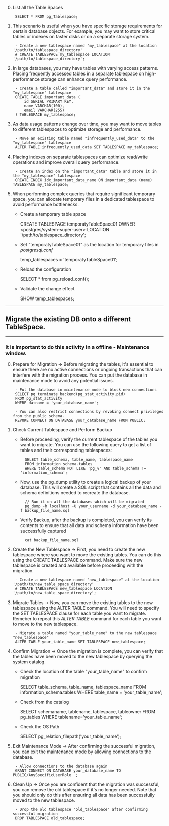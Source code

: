 0. List all the Table Spaces

        SELECT * FROM pg_Tablespace;
1. This scenario is useful when you have specific storage requirements for certain database objects. For example, you may want to store critical tables or indexes on faster disks or on a separate storage system.

        - Create a new tablespace named "my_tablespace" at the location '/path/to/tablespace_directory'
        # CREATE TABLESPACE my_tablespace LOCATION '/path/to/tablespace_directory';

2. In large databases, you may have tables with varying access patterns. Placing frequently accessed tables in a separate tablespace on high-performance storage can enhance query performance.

        - Create a table called "important_data" and store it in the "my_tablespace" tablespace
        CREATE TABLE important_data (
            id SERIAL PRIMARY KEY,
            name VARCHAR(100),
            email VARCHAR(255)
        ) TABLESPACE my_tablespace;

3. As data usage patterns change over time, you may want to move tables to different tablespaces to optimize storage and performance.

        - Move an existing table named "infrequently_used_data" to the "my_tablespace" tablespace
        ALTER TABLE infrequently_used_data SET TABLESPACE my_tablespace;

4. Placing indexes on separate tablespaces can optimize read/write operations and improve overall query performance.

        - Create an index on the "important_data" table and store it in the "my_tablespace" tablespace
        CREATE INDEX idx_important_data_name ON important_data (name) TABLESPACE my_tablespace;

5. When performing complex queries that require significant temporary space, you can allocate temporary files in a dedicated tablespace to avoid performance bottlenecks.

    - Create a temporary table space
    
        CREATE TABLESPACE temporatyTableSpace01 OWNER <postgres/system-super-user> LOCATION '/path/to/tablespace_directory';

    - Set "temporatyTableSpace01" as the location for temporary files in *_postgresql.conf_*
    
        temp_tablespaces = 'temporatyTableSpace01';

    - Reload the configuration
    
        SELECT * from pg_reload_conf();
    
    - Validate the change effect
    
        SHOW temp_tablespaces;
    
-------------------------------------------------------
## Migrate the existing DB onto a different TableSpace.
-------------------------------------------------------

### It is important to do this activity in a offline - Maintenance window.

0. Prepare for Migration -> Before migrating the tables, it's essential to ensure there are no active connections or ongoing transactions that can interfere with the migration process. You can put the database in maintenance mode to avoid any potential issues.

        - Put the database in maintenance mode to block new connections
        SELECT pg_terminate_backend(pg_stat_activity.pid)
        FROM pg_stat_activity
        WHERE datname = 'your_database_name';

        - You can also restrict connections by revoking connect privileges from the public schema.
        REVOKE CONNECT ON DATABASE your_database_name FROM PUBLIC;

1. Check Current Tablespace  and Perform Backup 
    - Before proceeding, verify the current tablespace of the tables you want to migrate. You can use the following query to get a list of tables and their corresponding tablespaces:

            SELECT table_schema, table_name, tablespace_name
            FROM information_schema.tables
            WHERE table_schema NOT LIKE 'pg_%' AND table_schema != 'information_schema';

    - Now, use the pg_dump utility to create a logical backup of your database. This will create a SQL script that contains all the data and schema definitions needed to recreate the database.

            // Run it on all the databases which will be migrated
            pg_dump -h localhost -U your_username -d your_database_name -f backup_file_name.sql

    - Verify Backup, after the backup is completed, you can verify its contents to ensure that all data and schema information have been successfully captured

            cat backup_file_name.sql

2. Create the New Tablespace -> First, you need to create the new tablespace where you want to move the existing tables. You can do this using the CREATE TABLESPACE command. Make sure the new tablespace is created and available before proceeding with the migration.

        - Create a new tablespace named "new_tablespace" at the location '/path/to/new_table_space_directory'
        # CREATE TABLESPACE new_tablespace LOCATION '/path/to/new_table_space_directory';

3. Migrate Tables -> Now, you can move the existing tables to the new tablespace using the ALTER TABLE command. You will need to specify the SET TABLESPACE clause for each table you want to migrate. Remeber to repeat this _ALTER TABLE_ command for each table you want to move to the new tablespace.

        - Migrate a table named "your_table_name" to the new tablespace "new_tablespace"
        ALTER TABLE your_table_name SET TABLESPACE new_tablespace;

4. Confirm Migration -> Once the migration is complete, you can verify that the tables have been moved to the new tablespace by querying the system catalog.

    - Check the location of the table "your_table_name" to confirm migration

        SELECT table_schema, table_name, tablespace_name
        FROM information_schema.tables
        WHERE table_name = 'your_table_name';

    - Check from the catalog

        SELECT schemaname, tablename, tablespace, tableowner
        FROM pg_tables
        WHERE tablename='your_table_name';

    - Check the OS Path

        SELECT pg_relation_filepath('your_table_name');

5. Exit Maintenance Mode -> After confirming the successful migration, you can exit the maintenance mode by allowing connections to the database.

        - Allow connections to the database again
        GRANT CONNECT ON DATABASE your_database_name TO PUBLIC/AnySpecificUserRole  ;

6. Clean Up -> Once you are confident that the migration was successful, you can remove the old tablespace if it's no longer needed. Note that you should only do this after ensuring all data has been successfully moved to the new tablespace.

        - Drop the old tablespace "old_tablespace" after confirming successful migration
        DROP TABLESPACE old_tablespace;

